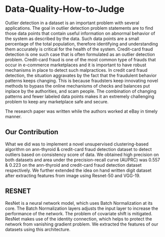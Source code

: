 # Data-Quality-How-to-Judge
Outlier detection in a dataset is an important problem with several applications. The goal in outlier detection problem statements are to find those data points that contain useful information on abnormal behavior of the system as described by the data. Such data points are a small percentage of the total population, therefore identifying and understanding them accurately is critical for the health of the system.
Credit-card fraud detection is one such case that is often formulated as an outlier detection problem. Credit-card fraud is one of the most common type of frauds that occur in e-commerce marketplaces and it is important to have robust mechanisms in place to detect such malpractices. In credit card fraud detection, the situation aggravates by the fact that the fraudulent behavior patterns keeps changing. This is because fraudsters keep innovating novel methods to bypass the online mechanisms of checks and balances put inplace by the authorities, and scam people. The combination of changing patterns and fewer labeled data points makes it an extremely challenging problem to keep any marketplace safe and secure.

The research paper was written while the authors worked at eBay in timely manner.

## Our Contribution
What we did was to implement a novel unsupervised clustering-based algorithm on ann-thyroid & credit-card fraud detection dataset to detect outliers based on consistency score of data. We obtained high precision on both datasets and area under the precision-recall curve (AUPRC) was 0.557 & 0.223 on the ann-thyroid and credit-card fraud detection dataset respectively. We further extended the idea on hand written digit dataset after extracting features from image using Resnet-50 and VGG-19.

## RESNET 
ResNet is a neural network model, which uses Batch Normalization at its core. The Batch Normalization layers adjusts the input layer to increase the performance of the network. The problem of covariate shift is mitigated. ResNet makes use of the identity connection, which helps to protect the network from vanishing gradient problem. We extracted the features of our datasets using this architecture.
